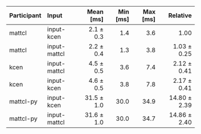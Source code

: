 | Participant | Input | Mean [ms] | Min [ms] | Max [ms] | Relative |
|:---|:---|---:|---:|---:|---:|
| mattcl | input-kcen | 2.1 ± 0.3 | 1.4 | 3.6 | 1.00 |
| mattcl | input-mattcl | 2.2 ± 0.4 | 1.3 | 3.8 | 1.03 ± 0.25 |
| kcen | input-mattcl | 4.5 ± 0.5 | 3.6 | 7.4 | 2.12 ± 0.41 |
| kcen | input-kcen | 4.6 ± 0.5 | 3.8 | 7.8 | 2.17 ± 0.41 |
| mattcl-py | input-kcen | 31.5 ± 1.0 | 30.0 | 34.9 | 14.80 ± 2.39 |
| mattcl-py | input-mattcl | 31.6 ± 1.0 | 30.0 | 34.7 | 14.86 ± 2.40 |
